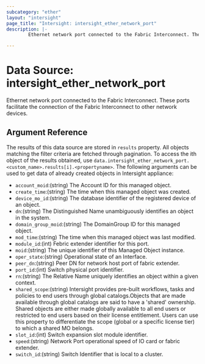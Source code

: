 ```yaml
---
subcategory: "ether"
layout: "intersight"
page_title: "Intersight: intersight_ether_network_port"
description: |-
        Ethernet network port connected to the Fabric Interconnect. These ports facilitate the connection of the Fabric Interconnect to other network devices.

---
```


# Data Source: intersight_ether_network_port
Ethernet network port connected to the Fabric Interconnect. These ports facilitate the connection of the Fabric Interconnect to other network devices.
## Argument Reference
The results of this data source are stored in `results` property.
All objects matching the filter criteria are fetched through pagination.
To access the ith object of the results obtained, use `data.intersight_ether_network_port.<custom_name>.results[i].<propertyname>`.
The following arguments can be used to get data of already created objects in Intersight appliance:
* `account_moid`:(string) The Account ID for this managed object. 
* `create_time`:(string) The time when this managed object was created. 
* `device_mo_id`:(string) The database identifier of the registered device of an object. 
* `dn`:(string) The Distinguished Name unambiguously identifies an object in the system. 
* `domain_group_moid`:(string) The DomainGroup ID for this managed object. 
* `mod_time`:(string) The time when this managed object was last modified. 
* `module_id`:(int) Febric extender identifier for this port. 
* `moid`:(string) The unique identifier of this Managed Object instance. 
* `oper_state`:(string) Operational state of an Interface. 
* `peer_dn`:(string) Peer DN for network host port of fabric extender. 
* `port_id`:(int) Switch physical port identifier. 
* `rn`:(string) The Relative Name uniquely identifies an object within a given context. 
* `shared_scope`:(string) Intersight provides pre-built workflows, tasks and policies to end users through global catalogs.Objects that are made available through global catalogs are said to have a 'shared' ownership. Shared objects are either made globally available to all end users or restricted to end users based on their license entitlement. Users can use this property to differentiate the scope (global or a specific license tier) to which a shared MO belongs. 
* `slot_id`:(int) Switch expansion slot module identifier. 
* `speed`:(string) Network Port operational speed of IO card or fabric extender. 
* `switch_id`:(string) Switch Identifier that is local to a cluster. 
 
